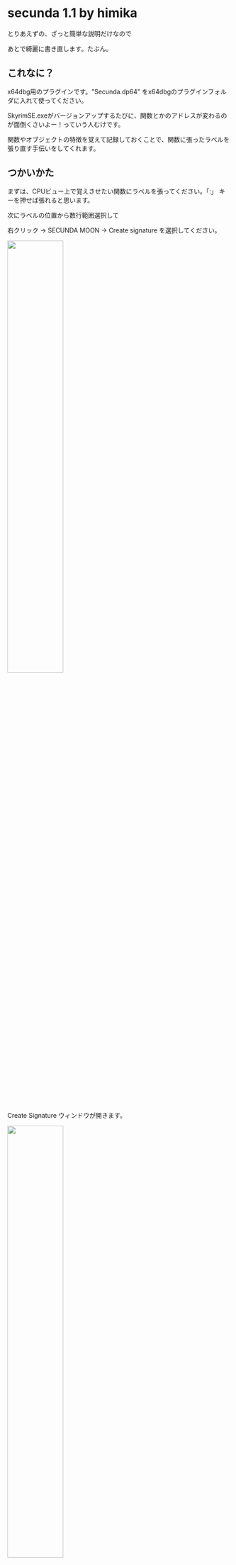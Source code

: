 secunda 1.1 by himika
===

とりあえずの、ざっと簡単な説明だけなので

あとで綺麗に書き直します。たぶん。


## これなに？

x64dbg用のプラグインです。"Secunda.dp64" をx64dbgのプラグインフォルダに入れて使ってください。

SkyrimSE.exeがバージョンアップするたびに、関数とかのアドレスが変わるのが面倒くさいよー！っていう人むけです。

関数やオブジェクトの特徴を覚えて記録しておくことで、関数に張ったラベルを張り直す手伝いをしてくれます。

## つかいかた

まずは、CPUビュー上で覚えさせたい関数にラベルを張ってください。「:」 キーを押せば張れると思います。

次にラベルの位置から数行範囲選択して

右クリック → SECUNDA MOON → Create signature を選択してください。
  
<img src="https://user-images.githubusercontent.com/1916626/71373634-36861f80-25fb-11ea-95fa-4a7618a7044a.png" width="50%" />

Create Signature ウィンドウが開きます。

<img src="https://user-images.githubusercontent.com/1916626/71373694-646b6400-25fb-11ea-8461-a0d154ea1740.png" width="50%" />

さきほど選択したコード部分から、関数を検索するためのコードが自動で生成されます。

下段テキストボックスに表示されているHEXの羅列が、検索のためのHEXコードです。

「Ctrl+B」を押すとでてくる「パターン検索」で使えるやつです。

.exeのバージョンが変わると変更されそうな部分は自動的に「??」に置き換えてくれますが、もし細かい調整が必要なら、チェックボックスをON/OFFすることで調整可能です。

デフォルトだとショートジャンプ命令も「??」にしていますが、これはOFFでも良いかもしれません。

この時点では、まだ「OK」ボタンは押せません。
  
「Scan」ボタンを押すと、実際にこのコードで検索可能かどうかスキャンしてくれます。結果はx64dbgのログビューに出力されます。最下段のステータスにも表示されます。
  
検索結果が１件だけに絞れた場合は、「OK」を押せるようになります。複数ヒットする場合は特徴点として使えません。その場合は選択行を増やして検索コード自体を長くするなどして対処してください。

「OK」を押せば登録完了です。

また下画像のように、関数やオブジェクトへのリファレンスからも、特徴点を作成することができます。

<img src="https://user-images.githubusercontent.com/1916626/71373915-2ae72880-25fc-11ea-8a03-d9433442763c.png" width="50%" />

関数の行数が短すぎて特徴点を作れない場合などは、リファレンスから作成すると良いでしょう。

登録を消したい場合は、ラベルの上で右クリック → SECUNDA MOON → Remove signatureを選択してください。

登録したラベルを一覧表示したい場合は、x64dbg上部のメニューから

  <img src="https://user-images.githubusercontent.com/1916626/71373768-a5fc0f00-25fb-11ea-97f5-f3fbfee559f4.png" width="50%" />

プラグイン → SECUNDA MOON → Show signatures を選択してください。リファレンスビューに一覧が出力されます。

リファレンスビューを自動で開いてくれたりはしないので、リファレンスタブをクリックするか「Alt+R」を押してください。（ビューの切り替えはプラグインではできないみたいなので。すみません）


登録をファイルに保存する場合は、同様に x64dbgのメニューから

プラグイン → SECUNDA MOON → Save signature fileを選択してください。

.json形式で記録されるので、テキストエディタで開いて編集することも一応は可能です。

保存したファイルを読み込む場合は、メニューからOpen signature fileを選んでください。新しいバージョンだった場合、保存したデータから自動で検索してラベルを張り直してくれます。

また、skse64で使っている関数やオブジェクトをすべて登録したファイルを Scanda/sigfiles/SKYRIMSE_SIGNATURES.json に置いてあります。よろしければ使ってください。

## ついき

ここまで書いてから気が付いたのですが、このプラグイン、SkyrimSE.exeのバージョン違いの判断はファイル名を見て判断してます。

実行ファイルをバージョンごとに SkyrimSE_1_5_97.exe などリネームして管理するといいと思います。

steamlessなどでSkyrimSE.exeにかかっているDRMを解除してから、バージョンごとにリネームしておくといいんじゃないでしょうか。
